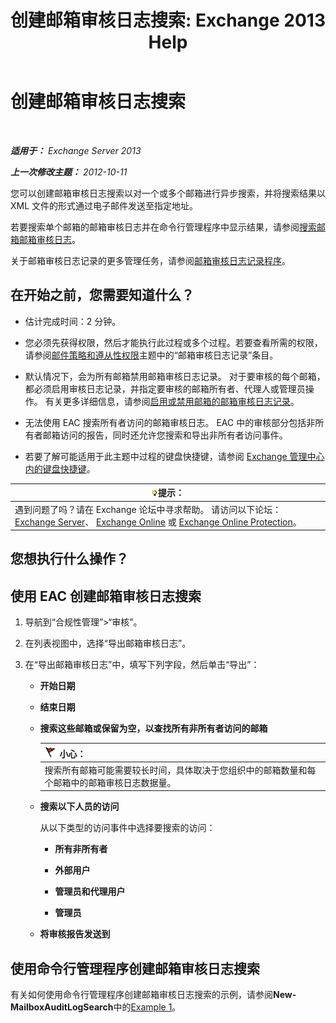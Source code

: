 ﻿---
title: '创建邮箱审核日志搜索: Exchange 2013 Help'
TOCTitle: 创建邮箱审核日志搜索
ms:assetid: 48ba22cf-b1f2-4dbc-98fc-fed22d97db14
ms:mtpsurl: https://technet.microsoft.com/zh-cn/library/Ff461929(v=EXCHG.150)
ms:contentKeyID: 50490472
ms.date: 01/28/2018
mtps_version: v=EXCHG.150
ms.translationtype: HT
---

# 创建邮箱审核日志搜索

 

_**适用于：** Exchange Server 2013_

_**上一次修改主题：** 2012-10-11_

您可以创建邮箱审核日志搜索以对一个或多个邮箱进行异步搜索，并将搜索结果以 XML 文件的形式通过电子邮件发送至指定地址。

若要搜索单个邮箱的邮箱审核日志并在命令行管理程序中显示结果，请参阅[搜索邮箱邮箱审核日志](search-the-mailbox-audit-log-for-a-mailbox-exchange-2013-help.md)。

关于邮箱审核日志记录的更多管理任务，请参阅[邮箱审核日志记录程序](mailbox-audit-logging-procedures-exchange-2013-help.md)。

## 在开始之前，您需要知道什么？

  - 估计完成时间：2 分钟。

  - 您必须先获得权限，然后才能执行此过程或多个过程。若要查看所需的权限，请参阅[邮件策略和遵从性权限](messaging-policy-and-compliance-permissions-exchange-2013-help.md)主题中的“邮箱审核日志记录”条目。

  - 默认情况下，会为所有邮箱禁用邮箱审核日志记录。 对于要审核的每个邮箱，都必须启用审核日志记录，并指定要审核的邮箱所有者、代理人或管理员操作。 有关更多详细信息，请参阅[启用或禁用邮箱的邮箱审核日志记录](enable-or-disable-mailbox-audit-logging-for-a-mailbox-exchange-2013-help.md)。

  - 无法使用 EAC 搜索所有者访问的邮箱审核日志。 EAC 中的审核部分包括非所有者邮箱访问的报告，同时还允许您搜索和导出非所有者访问事件。

  - 若要了解可能适用于此主题中过程的键盘快捷键，请参阅 [Exchange 管理中心内的键盘快捷键](keyboard-shortcuts-in-the-exchange-admin-center-exchange-online-protection-help.md)。

<table>
<thead>
<tr class="header">
<th><img src="images/Bb124558.tip(EXCHG.150).gif" title="提示" alt="提示" />提示：</th>
</tr>
</thead>
<tbody>
<tr class="odd">
<td>遇到问题了吗？请在 Exchange 论坛中寻求帮助。 请访问以下论坛：<a href="https://go.microsoft.com/fwlink/p/?linkid=60612">Exchange Server</a>、 <a href="https://go.microsoft.com/fwlink/p/?linkid=267542">Exchange Online</a> 或 <a href="https://go.microsoft.com/fwlink/p/?linkid=285351">Exchange Online Protection</a>。</td>
</tr>
</tbody>
</table>


## 您想执行什么操作？

## 使用 EAC 创建邮箱审核日志搜索

1.  导航到“合规性管理”\>“审核”。

2.  在列表视图中，选择“导出邮箱审核日志”。

3.  在“导出邮箱审核日志”中，填写下列字段，然后单击“导出”：
    
      - **开始日期**
    
      - **结束日期**
    
      - **搜索这些邮箱或保留为空，以查找所有非所有者访问的邮箱**
        
        <table>
        <thead>
        <tr class="header">
        <th><img src="images/Dd876845.Caution(EXCHG.150).gif" title="小心" alt="小心" />小心：</th>
        </tr>
        </thead>
        <tbody>
        <tr class="odd">
        <td>搜索所有邮箱可能需要较长时间，具体取决于您组织中的邮箱数量和每个邮箱中的邮箱审核日志数据量。</td>
        </tr>
        </tbody>
        </table>
    
      - **搜索以下人员的访问**
        
        从以下类型的访问事件中选择要搜索的访问：
        
          - **所有非所有者**
        
          - **外部用户**
        
          - **管理员和代理用户**
        
          - **管理员**
    
      - **将审核报告发送到**

## 使用命令行管理程序创建邮箱审核日志搜索

有关如何使用命令行管理程序创建邮箱审核日志搜索的示例，请参阅**New-MailboxAuditLogSearch**中的[Example 1](https://technet.microsoft.com/zh-cn/95365cab-bbb2-4a64-8e8f-1c89fa9e0352\(exchg.150\)#example1)。

